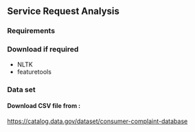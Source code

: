 
##   Service Request Analysis 


### Requirements

### Download if required

- NLTK
- featuretools


### Data set

#### Download CSV file from :

https://catalog.data.gov/dataset/consumer-complaint-database



```python

```
